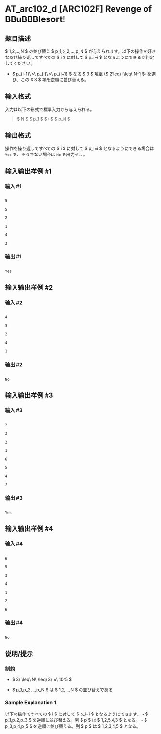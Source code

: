 # AT_arc102_d [ARC102F] Revenge of BBuBBBlesort!

## 题目描述

[problemUrl]: https://atcoder.jp/contests/arc102/tasks/arc102_d

$ 1,2,...,N $ の並び替え $ p_1,p_2,...,p_N $ が与えられます。以下の操作を好きなだけ繰り返してすべての $ i $ に対して $ p_i=i $ となるようにできるか判定してください。

- $ p_{i-1}\ >\ p_{i}\ >\ p_{i+1} $ なる $ 3 $ 項組 ($ 2\leq\ i\leq\ N-1 $) を選び、この $ 3 $ 項を逆順に並び替える。

## 输入格式

入力は以下の形式で標準入力から与えられる。

> $ N $ $ p_1 $ $ : $ $ p_N $

## 输出格式

操作を繰り返してすべての $ i $ に対して $ p_i=i $ となるようにできる場合は `Yes` を、そうでない場合は `No` を出力せよ。

## 输入输出样例 #1

### 输入 #1

```
5
5
2
1
4
3
```

### 输出 #1

```
Yes
```

## 输入输出样例 #2

### 输入 #2

```
4
3
2
4
1
```

### 输出 #2

```
No
```

## 输入输出样例 #3

### 输入 #3

```
7
3
2
1
6
5
4
7
```

### 输出 #3

```
Yes
```

## 输入输出样例 #4

### 输入 #4

```
6
5
3
4
1
2
6
```

### 输出 #4

```
No
```

## 说明/提示

### 制約

- $ 3\ \leq\ N\ \leq\ 3\ ×\ 10^5 $
- $ p_1,p_2,...,p_N $ は $ 1,2,...,N $ の並び替えである

### Sample Explanation 1

以下の操作ですべての $ i $ に対して $ p_i=i $ となるようにできます。 - $ p_1,p_2,p_3 $ を逆順に並び替える。列 $ p $ は $ 1,2,5,4,3 $ となる。 - $ p_3,p_4,p_5 $ を逆順に並び替える。列 $ p $ は $ 1,2,3,4,5 $ となる。